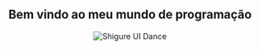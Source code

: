 
<div align="center">
  <h2>Bem vindo ao meu mundo de programação</h2>
  <img src="https://media.tenor.com/cyORI7kwShQAAAAj/shigure-ui-dance.gif" alt="Shigure UI Dance">
</div>
